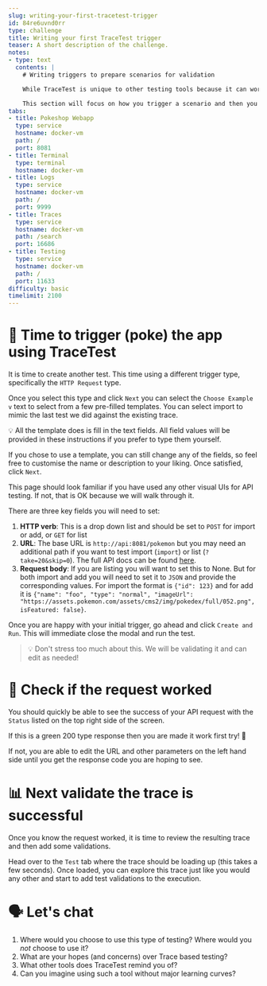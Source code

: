 ```yaml
---
slug: writing-your-first-tracetest-trigger
id: 84re6uvnd0rr
type: challenge
title: Writing your first TraceTest trigger
teaser: A short description of the challenge.
notes:
- type: text
  contents: |
    # Writing triggers to prepare scenarios for validation

    While TraceTest is unique to other testing tools because it can work with pre-existing data, that does not stop it from doing a more tradition trigger of a scenario and then validating the outcome.

    This section will focus on how you trigger a scenario and then you can continue to exercise the validations you practised in the last section.
tabs:
- title: Pokeshop Webapp
  type: service
  hostname: docker-vm
  path: /
  port: 8081
- title: Terminal
  type: terminal
  hostname: docker-vm
- title: Logs
  type: service
  hostname: docker-vm
  path: /
  port: 9999
- title: Traces
  type: service
  hostname: docker-vm
  path: /search
  port: 16686
- title: Testing
  type: service
  hostname: docker-vm
  path: /
  port: 11633
difficulty: basic
timelimit: 2100
---
```


🫵 Time to trigger (poke) the app using TraceTest
=================================================

It is time to create another test. This time using a different trigger type, specifically the `HTTP Request` type.

Once you select this type and click `Next` you can select the `Choose Example v` text to select from a few pre-filled templates. You can select import to mimic the last test we did against the existing trace.

💡 All the template does is fill in the text fields. All field values will be provided in these instructions if you prefer to type them yourself.

If you chose to use a template, you can still change any of the fields, so feel free to customise the name or description to your liking. Once satisfied, click `Next`.

This page should look familiar if you have used any other visual UIs for API testing. If not, that is OK because we will walk through it.

There are three key fields you will need to set:
1. **HTTP verb**: This is a drop down list and should be set to `POST` for import or add, or `GET` for list
1. **URL**: The base URL is `http://api:8081/pokemon` but you may need an additional path if you want to test import (`import`) or list (`?take=20&skip=0`). The full API docs can be found [here](https://github.com/kubeshop/pokeshop/blob/master/docs/overview.md).
1. **Request body**: If you are listing you will want to set this to None. But for both import and add you will need to set it to `JSON` and provide the corresponding values. For import the format is `{"id": 123}` and for add it is `{"name": "foo", "type": "normal", "imageUrl": "https://assets.pokemon.com/assets/cms2/img/pokedex/full/052.png", isFeatured: false}`.

Once you are happy with your initial trigger, go ahead and click `Create and Run`. This will immediate close the modal and run the test.

> 💡 Don't stress too much about this. We will be validating it and can edit as needed!

🧐 Check if the request worked
==============================

You should quickly be able to see the success of your API request with the `Status` listed on the top right side of the screen.

If this is a green 200 type response then you are made it work first try! 🙌

If not, you are able to edit the URL and other parameters on the left hand side until you get the response code you are hoping to see.


📊 Next validate the trace is successful
========================================

Once you know the request worked, it is time to review the resulting trace and then add some validations.

Head over to the `Test` tab where the trace should be loading up (this takes a few seconds). Once loaded, you can explore this trace just like you would any other and start to add test validations to the execution.

🗣 Let's chat
=============

1. Where would you choose to use this type of testing? Where would you _not_ choose to use it?
1. What are your hopes (and concerns) over Trace based testing?
1. What other tools does TraceTest remind you of?
1. Can you imagine using such a tool without major learning curves?
